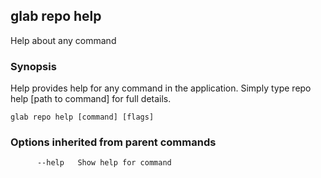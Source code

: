 ## glab repo help

Help about any command

### Synopsis

Help provides help for any command in the application.
Simply type repo help [path to command] for full details.

```
glab repo help [command] [flags]
```

### Options inherited from parent commands

```
      --help   Show help for command
```

